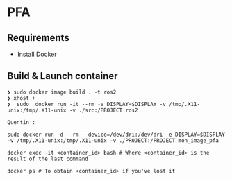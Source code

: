 # PFA

## Requirements
- Install Docker


## Build & Launch container

```
❯ sudo docker image build . -t ros2
❯ xhost +
❯  sudo  docker run -it --rm -e DISPLAY=$DISPLAY -v /tmp/.X11-unix:/tmp/.X11-unix -v ./src:/PROJECT ros2
```


```
Quentin : 

sudo docker run -d --rm --device=/dev/dri:/dev/dri -e DISPLAY=$DISPLAY -v /tmp/.X11-unix:/tmp/.X11-unix -v ./PROJECT:/PROJECT mon_image_pfa

docker exec -it <container_id> bash # Where <container_id> is the result of the last command

docker ps # To obtain <container_id> if you've lost it
```
